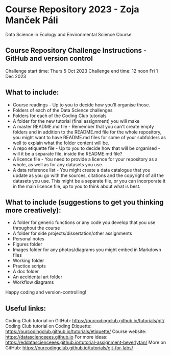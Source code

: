 # Course Repository 2023 - Zoja Manček Páli
Data Science in Ecology and Environmental Science Course

## Course Repository Challenge Instructions - GitHub and version control

Challenge start time: Thurs 5 Oct 2023
Challenge end time: 12 noon Fri 1 Dec 2023

## What to include:
- Course readings - Up to you to decide how you'll organise those.
- Folders of each of the Data Science challenges
- Folders for each of the Coding Club tutorials
- A folder for the new tutorial (final assignment) you will make
- A master README.md file - Remember that you can't create empty folders and in addition to the README.md file for the whole repository, you might want to have README.md files for some of your subfolders as well to explain what the folder content will be.
- A repo etiquette file - Up to you to decide how that will be organised - will it be a separate file, inside the README.md file?
- A licence file - You need to provide a licence for your repository as a whole, as well as for any datasets you use.
- A data reference list - You might create a data catalogue that you update as you go with the sources, citations and the copyright of all the datasets you use. This might be a separate file, or you can incorporate it in the main licence file, up to you to think about what is best.

## What to include (suggestions to get you thinking more creatively):

- A folder for generic functions or any code you develop that you use throughout the course
- A folder for side projects/dissertation/other assignments
- Personal notes
- Figures folder
- Images folder for any photos/diagrams you might embed in Markdown files
- Working folder
- Practice scripts
- A doc folder
- An accidental art folder
- Workflow diagrams

Happy coding and version-controlling!

## Useful links:
Coding Club tutorial on GitHub: https://ourcodingclub.github.io/tutorials/git/
Coding Club tutorial on Coding Etiquette: https://ourcodingclub.github.io/tutorials/etiquette/
Course website: https://datascienceees.github.io
For more ideas: https://eddatascienceees.github.io/tutorial-assignment-beverlytan/
More on GitHub: https://ourcodingclub.github.io/tutorials/git-for-labs/
